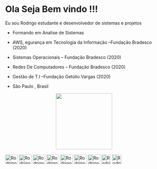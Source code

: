 <h1> Ola Seja Bem vindo !!! </h1>

Eu sou Rodrigo estudante e desenvolvedor de sistemas e projetos 
* Formando em Analise de Sistemas
* AWS, egurança em Tecnologia da Informação –Fundação Bradesco (2020)
* Sistemas Operacionais – Fundação Bradesco (2020)
* Redes De Computadores – Fundação Bradesco (2020)
* Gestão de T.I –Fundação Getúlio Vargas (2020)

* São Paulo , Brasil  

<div align="center"/>
  <a href="https://github.com/RodrigoDavids/Projetos/edit/main">
  <img height="180em" src="https://github-readme-stats.vercel.app/api?username=rodrigodavids&show_icons=true&theme=dark&include_all_commits=true&count_private=true"/>
</div>

  <div style="display: inline-block"><br>
<img align="center" alt="RodrigoCSS" height="30" width="40" src="https://cdn.jsdelivr.net/gh/devicons/devicon/icons/html5/html5-original-wordmark.svg" />
                      <img align="center" alt="RodrigoCSS" height="30" width="40" src="https://cdn.jsdelivr.net/gh/devicons/devicon/icons/css3/css3-original-wordmark.svg" />
           <img align="center" alt="RodrigoCSS" height="30" width="40"
            src="https://cdn.jsdelivr.net/gh/devicons/devicon/icons/javascript/javascript-original.svg" />
           <img align="center" alt="RodrigoCSS" height="30" width="40" src="https://cdn.jsdelivr.net/gh/devicons/devicon/icons/mysql/mysql-original-wordmark.svg" />
          <img align="center" alt="RodrigoCSS" height="30" width="40"src="https://cdn.jsdelivr.net/gh/devicons/devicon/icons/kotlin/kotlin-original.svg" />
          <img align="center" alt="RodrigoCSS" height="30" width="40" src="https://cdn.jsdelivr.net/gh/devicons/devicon/icons/androidstudio/androidstudio-original.svg" />
          <img align="center" alt="RodrigoCSS" height="30" width="40"src="https://cdn.jsdelivr.net/gh/devicons/devicon/icons/python/python-original.svg" />
          <img align="center" alt="RodrigoCSS" height="30" src="https://cdn.jsdelivr.net/gh/devicons/devicon/icons/java/java-original-wordmark.svg" />
    <img align="center" alt="RodrigoCSS" height="30" src="https://cdn.jsdelivr.net/gh/devicons/devicon/icons/php/php-original.svg" />        
          </div>
  
